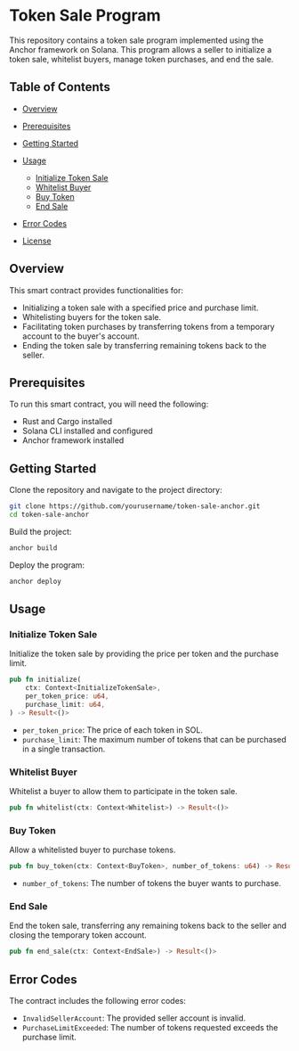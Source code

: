 # Token Sale Program

This repository contains a token sale program implemented using the Anchor framework on Solana.
This program allows a seller to initialize a token sale, whitelist buyers, manage token purchases,
and end the sale.

## Table of Contents

- [Overview](#overview)

- [Prerequisites](#prerequisites)

- [Getting Started](#getting-started)

- [Usage](#usage)

  - [Initialize Token Sale](#initialize-token-sale)
  - [Whitelist Buyer](#whitelist-buyer)
  - [Buy Token](#buy-token)
  - [End Sale](#end-sale)

- [Error Codes](#error-codes)

- [License](#license)

## Overview

This smart contract provides functionalities for:

- Initializing a token sale with a specified price and purchase limit.
- Whitelisting buyers for the token sale.
- Facilitating token purchases by transferring tokens from a temporary account to the buyer's account.
- Ending the token sale by transferring remaining tokens back to the seller.

## Prerequisites

To run this smart contract, you will need the following:

- Rust and Cargo installed
- Solana CLI installed and configured
- Anchor framework installed

## Getting Started

Clone the repository and navigate to the project directory:

```sh
git clone https://github.com/yourusername/token-sale-anchor.git
cd token-sale-anchor
```

Build the project:

```sh
anchor build
```

Deploy the program:

```sh
anchor deploy
```

## Usage

### Initialize Token Sale

Initialize the token sale by providing the price per token and the purchase limit.

```rust
pub fn initialize(
    ctx: Context<InitializeTokenSale>,
    per_token_price: u64,
    purchase_limit: u64,
) -> Result<()>
```

- `per_token_price`: The price of each token in SOL.
- `purchase_limit`: The maximum number of tokens that can be purchased in a single transaction.

### Whitelist Buyer

Whitelist a buyer to allow them to participate in the token sale.

```rust
pub fn whitelist(ctx: Context<Whitelist>) -> Result<()>
```

### Buy Token

Allow a whitelisted buyer to purchase tokens.

```rust
pub fn buy_token(ctx: Context<BuyToken>, number_of_tokens: u64) -> Result<()>
```

- `number_of_tokens`: The number of tokens the buyer wants to purchase.

### End Sale

End the token sale, transferring any remaining tokens back to the seller and closing the temporary token account.

```rust
pub fn end_sale(ctx: Context<EndSale>) -> Result<()>
```

## Error Codes

The contract includes the following error codes:

- `InvalidSellerAccount`: The provided seller account is invalid.
- `PurchaseLimitExceeded`: The number of tokens requested exceeds the purchase limit.

